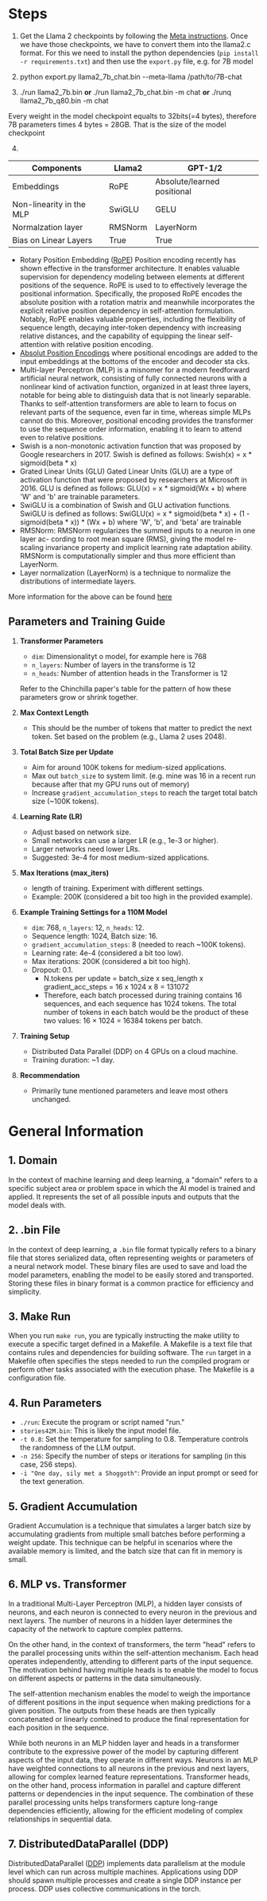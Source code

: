 
# Steps
1. Get the Llama 2 checkpoints by following the [Meta instructions](https://github.com/facebookresearch/llama). Once we have those checkpoints, we have to convert them into the llama2.c format.
For this we need to install the python dependencies (`pip install -r requirements.txt`) and then use the `export.py` file, e.g. for 7B model

6. python export.py llama2_7b_chat.bin --meta-llama /path/to/7B-chat
7. ./run llama2_7b.bin <strong>or</strong> ./run llama2_7b_chat.bin -m chat  <strong>or</strong> ./runq llama2_7b_q80.bin -m chat

Every weight in the model checkpoint equalts to 32bits(=4 bytes), therefore 7B parameters times 4 bytes = 28GB. That is the size of the model checkpoint

4. 
| Components | Llama2 | GPT-1/2 |
| --- | --- | --- |
| Embeddings | RoPE | Absolute/learned positional  |
| Non-linearity in the MLP| SwiGLU   | GELU  |
| Normalzation layer| RMSNorm | LayerNorm |
| Bias on Linear Layers | True | True |
- Rotary Position Embedding ([RoPE](https://arxiv.org/abs/2104.09864)) Position encoding recently has shown effective in the transformer architecture. It enables valuable supervision for dependency modeling between elements at different positions of the sequence. RoPE is used to to effectively leverage the positional information. Specifically, the proposed RoPE encodes the absolute position with a rotation matrix and meanwhile incorporates the explicit relative position dependency in self-attention formulation. Notably, RoPE enables valuable properties, including the flexibility of sequence length, decaying inter-token dependency with increasing relative distances, and the capability of equipping the linear self-attention with relative position encoding.
- [Absolut Position Encodings](https://paperswithcode.com/method/absolute-position-encodings) where positional encodings are added to the input embeddings at the bottoms of the encoder and decoder sta cks. 
- Multi-layer Perceptron (MLP) 
 is a misnomer for a modern feedforward artificial neural network, consisting of fully connected neurons with a nonlinear kind of activation function, organized in at least three layers, notable for being able to distinguish data that is not linearly separable. Thanks to self-attention transformers are able to learn to focus on relevant parts of the sequence, even far in time, whereas simple MLPs cannot do this. Moreover, positional encoding provides the transformer to use the sequence order information, enabling it to learn to attend even to relative positions.
 - Swish is a non-monotonic activation function that was proposed by Google researchers in 2017. Swish is defined as follows:
Swish(x) = x * sigmoid(beta * x)
- Grated Linear Units (GLU) Gated Linear Units (GLU) are a type of activation function that were proposed by researchers at Microsoft in 2016. GLU is defined as follows:
GLU(x) = x * sigmoid(Wx + b)
where 'W' and 'b' are trainable parameters.
 - SwiGLU is a combination of Swish and GLU activation functions. SwiGLU is defined as follows:
SwiGLU(x) = x * sigmoid(beta * x) + (1 - sigmoid(beta * x)) * (Wx + b)
where 'W', 'b', and 'beta' are trainable 
 - RMSNorm: RMSNorm regularizes the summed inputs to a neuron in one layer ac- cording to root mean square (RMS), giving the model re-scaling invariance property and implicit learning rate adaptation ability. RMSNorm is computationally simpler and thus more efficient than LayerNorm.
 - Layer normalization (LayerNorm) is a technique to normalize the distributions of intermediate layers.

More information for the above can be found [here](https://www.ai-contentlab.com/2023/03/swishglu-activation-function.html)




## Parameters and Training Guide

1. **Transformer Parameters**
   - `dim`: Dimensionalityt o model, for example here is 768
   - `n_layers`: Number of layers in the transforme is 12
   - `n_heads`:  Number of attention heads in the Transformer is 12

   Refer to the Chinchilla paper's table for the pattern of how these parameters grow or shrink together.

2. **Max Context Length**
   - This should be the number of tokens that matter to predict the next token.  Set based on the problem (e.g., Llama 2 uses 2048).

3. **Total Batch Size per Update**
   - Aim for around 100K tokens for medium-sized applications.
   - Max out `batch_size` to system limit. (e.g. mine was 16 in a recent run because after that my GPU runs out of memory)
   - Increase `gradient_accumulation_steps` to reach the target total batch size (~100K tokens).
   

4. **Learning Rate (LR)**
   - Adjust based on network size.
   - Small networks can use a larger LR (e.g., 1e-3 or higher).
   - Larger networks need lower LRs.
   - Suggested: 3e-4 for most medium-sized applications.

5. **Max Iterations (max_iters)**
   -  length of training. Experiment with different settings.
   - Example: 200K (considered a bit too high in the provided example).

6. **Example Training Settings for a 110M Model**
   - `dim`: 768, `n_layers`: 12, `n_heads`: 12.
   - Sequence length: 1024, Batch size: 16.
   - `gradient_accumulation_steps`: 8 (needed to reach ~100K tokens).
   - Learning rate: 4e-4 (considered a bit too low).
   - Max iterations: 200K (considered a bit too high).
   - Dropout: 0.1.
       - N.tokens per update = batch_size x seq_length x gradient_acc_steps = 16 x 1024 x 8 = 131072
        - Therefore, each batch processed during training contains 16 sequences, and each sequence has 1024 tokens. The total number of tokens in each batch would be the product of these two values: 16 × 1024 = 16384 tokens per batch.


7. **Training Setup**
   - Distributed Data Parallel (DDP) on 4 GPUs on a cloud machine.
   - Training duration: ~1 day.
   

8. **Recommendation**
   - Primarily tune mentioned parameters and leave most others unchanged.





# General Information

## 1. Domain

In the context of machine learning and deep learning, a "domain" refers to a specific subject area or problem space in which the AI model is trained and applied. It represents the set of all possible inputs and outputs that the model deals with.

## 2. .bin File

In the context of deep learning, a `.bin` file format typically refers to a binary file that stores serialized data, often representing weights or parameters of a neural network model. These binary files are used to save and load the model parameters, enabling the model to be easily stored and transported. Storing these files in binary format is a common practice for efficiency and simplicity.

## 3. Make Run

When you run `make run`, you are typically instructing the make utility to execute a specific target defined in a Makefile. A Makefile is a text file that contains rules and dependencies for building software. The `run` target in a Makefile often specifies the steps needed to run the compiled program or perform other tasks associated with the execution phase. The Makefile is a configuration file.

## 4. Run Parameters

- `./run`: Execute the program or script named "run."
- `stories42M.bin`: This is likely the input model file.
- `-t 0.8`: Set the temperature for sampling to 0.8. Temperature controls the randomness of the LLM output.
- `-n 256`: Specify the number of steps or iterations for sampling (in this case, 256 steps).
- `-i "One day, sily met a Shoggoth"`: Provide an input prompt or seed for the text generation.

## 5. Gradient Accumulation

Gradient Accumulation is a technique that simulates a larger batch size by accumulating gradients from multiple small batches before performing a weight update. This technique can be helpful in scenarios where the available memory is limited, and the batch size that can fit in memory is small.

## 6. MLP vs. Transformer

In a traditional Multi-Layer Perceptron (MLP), a hidden layer consists of neurons, and each neuron is connected to every neuron in the previous and next layers. The number of neurons in a hidden layer determines the capacity of the network to capture complex patterns.

On the other hand, in the context of transformers, the term "head" refers to the parallel processing units within the self-attention mechanism. Each head operates independently, attending to different parts of the input sequence. The motivation behind having multiple heads is to enable the model to focus on different aspects or patterns in the data simultaneously.

The self-attention mechanism enables the model to weigh the importance of different positions in the input sequence when making predictions for a given position. The outputs from these heads are then typically concatenated or linearly combined to produce the final representation for each position in the sequence.

While both neurons in an MLP hidden layer and heads in a transformer contribute to the expressive power of the model by capturing different aspects of the input data, they operate in different ways. Neurons in an MLP have weighted connections to all neurons in the previous and next layers, allowing for complex learned feature representations. Transformer heads, on the other hand, process information in parallel and capture different patterns or dependencies in the input sequence. The combination of these parallel processing units helps transformers capture long-range dependencies efficiently, allowing for the efficient modeling of complex relationships in sequential data.

## 7. DistributedDataParallel (DDP)
DistributedDataParallel ([DDP](https://pytorch.org/tutorials/intermediate/ddp_tutorial.html#:~:text=DistributedDataParallel%20(DDP)%20implements%20data%20parallelism,collective%20communications%20in%20the%20torch.)) implements data parallelism at the module level which can run across multiple machines. Applications using DDP should spawn multiple processes and create a single DDP instance per process. DDP uses collective communications in the torch.